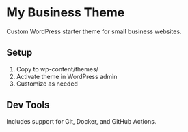 # My Business Theme

Custom WordPress starter theme for small business websites.

## Setup

1. Copy to wp-content/themes/
2. Activate theme in WordPress admin
3. Customize as needed

## Dev Tools

Includes support for Git, Docker, and GitHub Actions.
